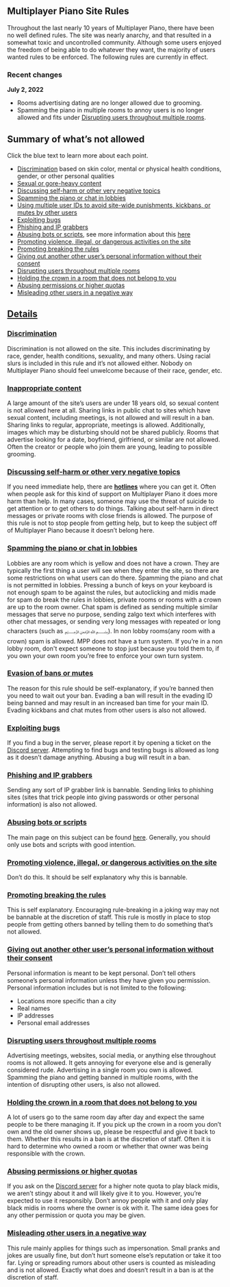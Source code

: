 ## **Multiplayer Piano Site Rules**

Throughout the last nearly 10 years of Multiplayer Piano, there have been no well defined rules. The site was nearly anarchy, and that resulted in a somewhat toxic and uncontrolled community. Although some users enjoyed the freedom of being able to do whatever they want, the majority of users wanted rules to be enforced. The following rules are currently in effect.


### Recent changes

**July 2, 2022**



* Rooms advertising dating are no longer allowed due to grooming.
* Spamming the piano in multiple rooms to annoy users is no longer allowed and fits under [Disrupting users throughout multiple rooms](#bookmark=id.7sqr9tc5nx1y).


## **Summary of what’s not allowed**

Click the blue text to learn more about each point.



* [Discrimination](#bookmark=id.l27nomxkhynq) based on skin color, mental or physical health conditions, gender, or other personal qualities
* [Sexual or gore-heavy content](#bookmark=id.pdaa6a4bh3su)
* [Discussing self-harm or other very negative topics](#bookmark=id.7qdnvrwkb566)
* [Spamming the piano or chat in lobbies](#bookmark=id.in43l28ksb4i)
* [Using multiple user IDs to avoid site-wide punishments, kickbans, or mutes by other users](#bookmark=id.7f4h2wmhd966)
* [Exploiting bugs](#bookmark=id.q37l3yslii9u)
* [Phishing and IP grabbers](#bookmark=id.qw2rqtqr2nx1)
* [Abusing bots or scripts](#bookmark=id.upsalt4k3ygi), see more information about this [here](https://docs.google.com/document/d/1OrxwdLD1l1TE8iau6ToETVmnLuLXyGBhA0VfAY1Lf14/edit?usp=sharing)
* [Promoting violence, illegal, or dangerous activities on the site](#bookmark=id.9uj7kavu2qm5)
* [Promoting breaking the rules](#bookmark=id.nrumvd175htz)
* [Giving out another other user’s personal information without their consent](#bookmark=id.gskgxmffw5kc)
* [Disrupting users throughout multiple rooms](#bookmark=id.7sqr9tc5nx1y)
* [Holding the crown in a room that does not belong to you](#bookmark=id.s4f80d3tgu32)
* [Abusing permissions or higher quotas](#bookmark=id.hybutn7n0y18)
* [Misleading other users in a negative way](#bookmark=id.cm2dqngrt8ln)


## <span style="text-decoration:underline;">Details</span>


### **<span style="text-decoration:underline;">Discrimination</span>**

Discrimination is not allowed on the site. This includes discriminating by race, gender, health conditions, sexuality, and many others. Using racial slurs is included in this rule and it’s not  allowed either. Nobody on Multiplayer Piano should feel unwelcome because of their race, gender, etc.


### **<span style="text-decoration:underline;">Inappropriate content</span>**

A large amount of the site’s users are under 18 years old, so sexual content is not allowed here at all. Sharing links in public chat to sites which have sexual content, including meetings, is not allowed and will result in a ban. Sharing links to regular, appropriate, meetings is allowed. Additionally, images which may be disturbing should not be shared publicly. Rooms that advertise looking for a date, boyfriend, girlfriend, or similar are not allowed. Often the creator or people who join them are young, leading to possible grooming.


### **<span style="text-decoration:underline;">Discussing self-harm or other very negative topics</span>**

If you need immediate help, there are **[hotlines](https://www.opencounseling.com/suicide-hotlines)** where you can get it. Often when people ask for this kind of support on Multiplayer Piano it does more harm than help. In many cases, someone may use the threat of suicide to get attention or to get others to do things. Talking about self-harm in direct messages or private rooms with close friends is allowed. The purpose of this rule is not to stop people from getting help, but to keep the subject off of Multiplayer Piano because it doesn’t belong here.


### **<span style="text-decoration:underline;">Spamming the piano or chat in lobbies</span>**

Lobbies are any room which is yellow and does not have a crown. They are typically the first thing a user will see when they enter the site, so there are some restrictions on what users can do there. Spamming the piano and chat is not permitted in lobbies. Pressing a bunch of keys on your keyboard is not enough spam to be against the rules, but autoclicking and midis made for spam do break the rules in lobbies, private rooms or rooms with a crown are up to the room owner. Chat spam is defined as sending multiple similar messages that serve no purpose, sending zalgo text which interferes with other chat messages, or sending very long messages with repeated or long characters (such as ﷽). In non lobby rooms(any room with a crown) spam is allowed. MPP does not have a turn system. If you’re in a non lobby room, don't expect someone to stop just because you told them to, if you own your own room you’re free to enforce your own turn system.


### **<span style="text-decoration:underline;">Evasion of bans or mutes</span>**

The reason for this rule should be self-explanatory, if you’re banned then you need to wait out your ban. Evading a ban will result in the evading ID being banned and may result in an increased ban time for your main ID. Evading kickbans and chat mutes from other users is also not allowed.


### **<span style="text-decoration:underline;">Exploiting bugs</span>**

If you find a bug in the server, please report it by opening a ticket on the [Discord server](https://discord.com/invite/338D2xMufC). Attempting to find bugs and testing bugs is allowed as long as it doesn’t damage anything. Abusing a bug will result in a ban.


### **<span style="text-decoration:underline;">Phishing and IP grabbers</span>**

Sending any sort of IP grabber link is bannable. Sending links to phishing sites (sites that trick people into giving passwords or other personal information) is also not allowed.


### **<span style="text-decoration:underline;">Abusing bots or scripts</span>**

The main page on this subject can be found [here](https://docs.google.com/document/d/1OrxwdLD1l1TE8iau6ToETVmnLuLXyGBhA0VfAY1Lf14/edit?usp=sharing). Generally, you should only use bots and scripts with good intention.


### **<span style="text-decoration:underline;">Promoting violence, illegal, or dangerous activities on the site</span>**

Don’t do this. It should be self explanatory why this is bannable.


### **<span style="text-decoration:underline;">Promoting breaking the rules</span>**

This is self explanatory. Encouraging rule-breaking in a joking way may not be bannable at the discretion of staff. This rule is mostly in place to stop people from getting others banned by telling them to do something that’s not allowed.


### **<span style="text-decoration:underline;">Giving out another other user’s personal information without their consent</span>**

Personal information is meant to be kept personal. Don’t tell others someone’s personal information unless they have given you permission. Personal information includes but is not limited to the following:



* Locations more specific than a city
* Real names
* IP addresses
* Personal email addresses


### **<span style="text-decoration:underline;">Disrupting users throughout multiple rooms</span>**

Advertising meetings, websites, social media, or anything else throughout rooms is not allowed. It gets annoying for everyone else and is generally considered rude. Advertising in a single room you own is allowed. Spamming the piano and getting banned in multiple rooms, with the intention of disrupting other users, is also not allowed.


### **<span style="text-decoration:underline;">Holding the crown in a room that does not belong to you</span>**

A lot of users go to the same room day after day and expect the same people to be there managing it. If you pick up the crown in a room you don’t own and the old owner shows up, please be respectful and give it back to them. Whether this results in a ban is at the discretion of staff. Often it is hard to determine who owned a room or whether that owner was being responsible with the crown.


### **<span style="text-decoration:underline;">Abusing permissions or higher quotas</span>**

If you ask on the [Discord server](https://discord.com/invite/338D2xMufC) for a higher note quota to play black midis, we aren’t stingy about it and will likely give it to you. However, you’re expected to use it responsibly. Don’t annoy people with it and only play black midis in rooms where the owner is ok with it. The same idea goes for any other permission or quota you may be given.


### **<span style="text-decoration:underline;">Misleading other users in a negative way</span>**

This rule mainly applies for things such as impersonation. Small pranks and jokes are usually fine, but don’t hurt someone else’s reputation or take it too far. Lying or spreading rumors about other users is counted as misleading and is not allowed. Exactly what does and doesn’t result in a ban is at the discretion of staff.

